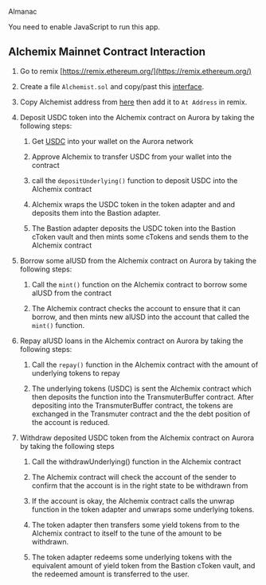 Almanac  

You need to enable JavaScript to run this app.

## Alchemix Mainnet Contract Interaction

1.  Go to remix [https://remix.ethereum.org/](https://remix.ethereum.org/)
    
2.  Create a file `Alchemist.sol` and copy/past this [interface](https://github.com/Transcendence-Finance/Alchemix/blob/main/contracts/interfaces/alchemist/IAlchemistV2Actions.sol).
    
3.  Copy Alchemist address from [here](https://github.com/Transcendence-Finance/Alchemix/blob/main/deployments/aurora_mainnet/AlchemistV2_Proxy.json) then add it to `At Address`​ in remix.
    
4.  Deposit USDC token into the Alchemix contract on Aurora by taking the following steps:
    
    1.  Get [USDC](https://aurorascan.dev/token/0xb12bfca5a55806aaf64e99521918a4bf0fc40802) into your wallet on the Aurora network
    
    2.  Approve Alchemix to transfer USDC from your wallet into the contract
    
    3.  call the `depositUnderlying()` function to deposit USDC into the Alchemix contract
    
    4.  Alchemix wraps the USDC token in the token adapter and and deposits them into the Bastion adapter.
    
    5.  The Bastion adapter deposits the USDC token into the Bastion cToken vault and then mints some cTokens and sends them to the Alchemix contract
    
5.  Borrow some alUSD from the Alchemix contract on Aurora by taking the following steps:
    
    1.  Call the `mint()` function on the Alchemix contract to borrow some alUSD from the contract
    
    2.  The Alchemix contract checks the account to ensure that it can borrow, and then mints new alUSD into the account that called the `mint()` function.
    
6.  Repay alUSD loans in the Alchemix contract on Aurora by taking the following steps:
    
    1.  Call the `repay()` function in the Alchemix contract with the amount of underlying tokens to repay
    
    2.  The underlying tokens (USDC) is sent the Alchemix contract which then deposits the function into the TransmuterBuffer contract. After depositing into the TransmuterBuffer contract, the tokens are exchanged in the Transmuter contract and the the debt position of the account is reduced.
    
7.  Withdraw deposited USDC token from the Alchemix contract on Aurora by taking the following steps
    
    1.  Call the withdrawUnderlying() function in the Alchemix contract
    
    2.  The Alchemix contract will check the account of the sender to confirm that the account is in the right state to be withdrawn from
    
    3.  If the account is okay, the Alchemix contract calls the unwrap function in the token adapter and unwraps some underlying tokens.
    
    4.  The token adapter then transfers some yield tokens from to the Alchemix contract to itself to the tune of the amount to be withdrawn.
    
    5.  The token adapter redeems some underlying tokens with the equivalent amount of yield token from the Bastion cToken vault, and the redeemed amount is transferred to the user.